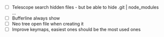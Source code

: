 - [ ] Telescope search hidden files - but be able to hide .git | node_modules ...
- [ ] Bufferline always show
- [ ] Neo tree open file when creating it
- [ ] Improve keymaps, easiest ones should be the most used ones

